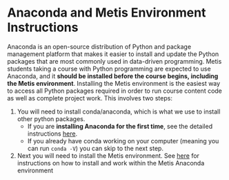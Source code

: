 # Anaconda and Metis Environment Instructions

Anaconda is an open-source distribution of Python and package management platform that makes it easier to install and update the Python packages that are most commonly used in data-driven programming. Metis students taking a course with Python programming are expected to use Anaconda, and it **should be installed before the course begins, including the Metis environment**.  Installing the Metis environment is the easiest way to access all Python packages required in order to run course content code as well as complete project work. This involves two steps:        

1. You will need to install conda/anaconda, which is what we use to install other python packages. 
    - If you are **installing Anaconda for the first time**, see the detailed instructions [here](https://github.com/thisismetis/NBM_Metis_Fundamentals/tree/master/anaconda_and_metis_env/anaconda_installation).
    - If you already have conda working on your computer (meaning you can run `conda -V`) you can skip to the next step.
2. Next you will need to install the Metis environment. See [here](https://github.com/thisismetis/NBM_Metis_Fundamentals/blob/master/anaconda_and_metis_env/metis_env_instructions.md) for instructions on how to install and work within the Metis Anaconda environment

